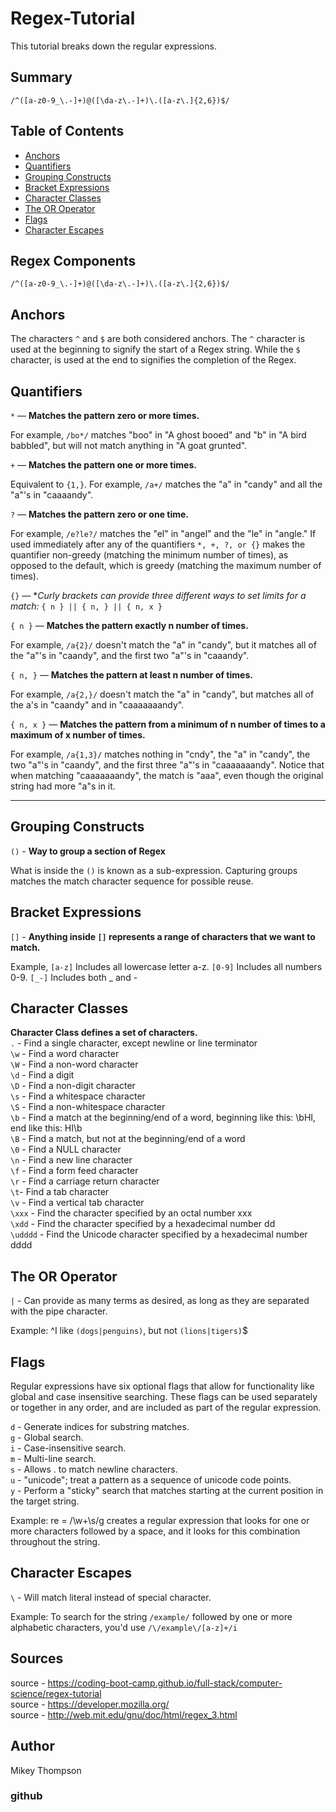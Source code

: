 # Regex-Tutorial
This tutorial breaks down the regular expressions. 

## Summary
```
/^([a-z0-9_\.-]+)@([\da-z\.-]+)\.([a-z\.]{2,6})$/
```


## Table of Contents

- [Anchors](#anchors)
- [Quantifiers](#quantifiers)
- [Grouping Constructs](#grouping-constructs)
- [Bracket Expressions](#bracket-expressions)
- [Character Classes](#character-classes)
- [The OR Operator](#the-or-operator)
- [Flags](#flags)
- [Character Escapes](#character-escapes)

## Regex Components

```/^([a-z0-9_\.-]+)@([\da-z\.-]+)\.([a-z\.]{2,6})$/```

## Anchors

The characters ```^``` and ```$``` are both considered anchors.
The ```^``` character is used at the beginning to signify the start of a Regex string. While the ```$``` character, is used at the end to signifies the completion of the Regex.


## Quantifiers

```*``` — **Matches the pattern zero or more times.**

For example, ```/bo*/``` matches "boo" in "A ghost booed" and "b" in "A bird babbled", but will not match anything in "A goat grunted".

```+``` — **Matches the pattern one or more times.**

Equivalent to ```{1,}```. For example, ```/a+/``` matches the "a" in "candy" and all the "a"'s in "caaaandy".

```?``` — **Matches the pattern zero or one time.**

For example, ```/e?le?/``` matches the "el" in "angel" and the "le" in "angle." If used immediately after any of the quantifiers ```*, +, ?, or {}``` makes the quantifier non-greedy (matching the minimum number of times), as opposed to the default, which is greedy (matching the maximum number of times).

```{}``` — **Curly brackets can provide three different ways to set limits for a match:* ```{ n } || { n, } || { n, x }```

```{ n }``` — **Matches the pattern exactly n number of times.**	

For example, ```/a{2}/``` doesn't match the "a" in "candy", but it matches all of the "a"'s in "caandy", and the first two "a"'s in "caaandy".

```{ n, }``` — **Matches the pattern at least n number of times.**

For example, ```/a{2,}/``` doesn't match the "a" in "candy", but matches all of the a's in "caandy" and in "caaaaaaandy".

```{ n, x }``` — **Matches the pattern from a minimum of n number of times to a maximum of x number of times.**

For example, ```/a{1,3}/``` matches nothing in "cndy", the "a" in "candy", the two "a"'s in "caandy", and the first three "a"'s in "caaaaaaandy". Notice that when matching "caaaaaaandy", the match is "aaa", even though the original string had more "a"s in it.

---

## Grouping Constructs

```()``` - **Way to group a section of Regex**

What is inside the ```()``` is known as a sub-expression. Capturing groups matches the match character sequence for possible reuse. 

## Bracket Expressions

```[]``` - **Anything inside ```[]``` represents a range of characters that we want to match.**

Example, ```[a-z]``` Includes all lowercase letter a-z. ```[0-9]``` Includes all numbers 0-9. ```[_-]``` Includes both _ and -


## Character Classes

**Character Class defines a set of characters.**<br>
```.``` - Find a single character, except newline or line terminator <br>
```\w``` - Find a word character<br>
```\W``` - Find a non-word character<br>
```\d``` - Find a digit<br>
```\D``` - Find a non-digit character<br>
```\s``` - Find a whitespace character<br>
```\S``` - Find a non-whitespace character<br>
```\b``` - Find a match at the beginning/end of a word, beginning like this: \bHI, end like this: HI\b<br>
```\B``` - Find a match, but not at the beginning/end of a word<br>
```\0``` - Find a NULL character<br>
```\n``` - Find a new line character<br>
```\f``` - Find a form feed character<br>
```\r``` - Find a carriage return character<br>
```\t```- Find a tab character<br>
```\v``` - Find a vertical tab character<br>
```\xxx``` - Find the character specified by an octal number xxx<br>
```\xdd``` - Find the character specified by a hexadecimal number dd<br>
```\udddd``` - Find the Unicode character specified by a hexadecimal number dddd

## The OR Operator
```|``` -  Can provide as many terms as desired, as long as they are separated with the pipe character.

Example: ^I like ```(dogs|penguins)```, but not ```(lions|tigers)```$

## Flags
Regular expressions have six optional flags that allow for functionality like global and case insensitive searching. These flags can be used separately or together in any order, and are included as part of the regular expression.

```d``` - Generate indices for substring matches. <br>
```g``` - Global search.<br>
```i``` - Case-insensitive search.<br>
```m``` - Multi-line search.<br>
```s``` - Allows . to match newline characters.<br>
```u``` - "unicode"; treat a pattern as a sequence of unicode code points.<br>
```y``` - Perform a "sticky" search that matches starting at the current position in the target string.

Example: re = /\w+\s/g creates a regular expression that looks for one or more characters followed by a space, and it looks for this combination throughout the string.

## Character Escapes
```\``` - Will match literal instead of special character.

Example: To search for the string ```/example/``` followed by one or more alphabetic characters, you'd use ```/\/example\/[a-z]+/i```

## Sources
source - https://coding-boot-camp.github.io/full-stack/computer-science/regex-tutorial <br>
source - https://developer.mozilla.org/ <br>
source - http://web.mit.edu/gnu/doc/html/regex_3.html

## Author
Mikey Thompson<br>
### github 
